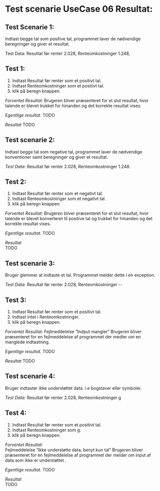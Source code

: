# Test scenarie UseCase 06 Resultat: 
## Test Scenarie 1: 
Indtast begge tal som positive tal, programmet laver de nødvendige beregninger og giver et resultat. 

 Test Data: Resultat før renter 2.028, Renteomkostninger 1.248,

## Test 1:  
1. Indtast Resultat før renter som et positivt tal. 
2. Indtast Renteomkostninger som et positivt tal.  
3. klik på beregn knappen. 

*Forventet Resultat:* 
Brugeren bliver præsenteret for et slut resultat, hvor talende er blevet trukket for hinanden og det korrekte resultat vises. 

*Egentlige resultat.* 
TODO 

*Resultat* 
TODO  

## Test scenarie 2: 
Indtast begge tal som negative tal, programmet laver de nødvendige konventioner samt beregninger og giver et resultat. 

*Test Data:* Resultat før renter 2.028, Renteomkostninger 1.248.

## Test 2: 
1. Indtast Resultat før renter som et negativt tal. 
2. Indtast Renteomkostninger som et negativt tal.  
3. klik på beregn knappen. 

*Forventet Resultat:* 
Brugeren bliver præsenteret for et slut resultat, hvor talende er blevet konverteret til positive tal og trukket for hinanden og det korrekte resultat vises. 

*Egentlige resultat.* 
TODO 

*Resultat*  
TODO  

## Test scenarie 3: 
Bruger glemmer at indtaste et tal. Programmet melder dette i en exception.  

*Test Data:* Resultat før renter 2.028, Renteomkostninger -- 

## Test 3: 
1. Indtast Resultat før renter som et positivt tal. 
2. Indtast intet i Renteomkostninger.  
3. klik på beregn knappen. 

*Forventet Resultat:* 
Fejlmeddelelse “Indput mangler” 
Brugeren bliver præsenteret for en fejlmeddelelse af programmet der medler om en manglede indtastning. 

*Egentlige resultat.* 
TODO 

*Resultat* 
TODO  

## Test scenarie 4: 
Bruger indtaster ikke understøttet data. i.e bogstaver eller symboler. 

*Test Data:* Resultat før renter 2.028, Renteomkostninger g 

## Test 4: 
1. Indtast Resultat før renter som et positivt tal. 
2. Indtast Renteomkostninger som g.  
3. klik på beregn knappen. 

*Forventet Resultat:*  
Fejlmeddelelse “Ikke understøtte data, benyt kun tal” 
Brugeren bliver præsenteret for en fejlmeddelelse af programmet der melder om input af data som ikke er understøttet . 

*Egentlige resultat.* 
TODO 

*Resultat*  
TODO  
